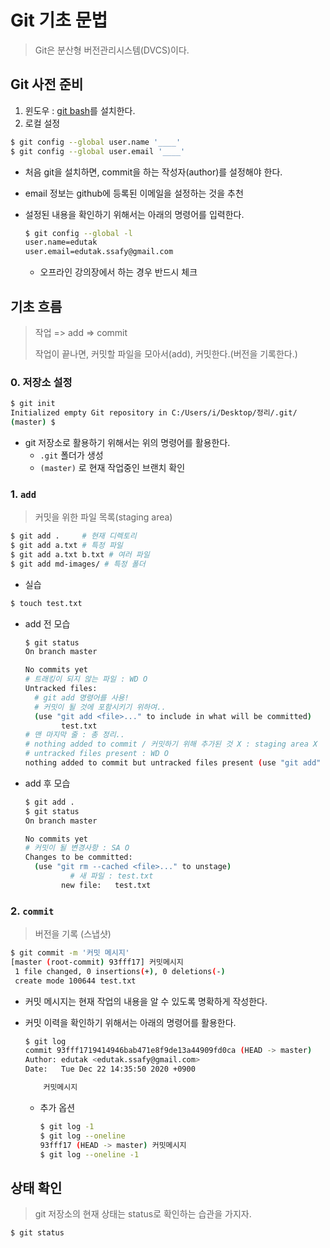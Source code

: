 # Git 기초 문법

> Git은 분산형 버전관리시스템(DVCS)이다.

## Git 사전 준비

1. 윈도우 :  [git bash](https://gitforwindows.org/)를 설치한다.
2. 로컬 설정

```bash
$ git config --global user.name '____'
$ git config --global user.email '____'
```

* 처음 git을 설치하면, commit을 하는 작성자(author)를 설정해야 한다.

* email 정보는 github에 등록된 이메일을 설정하는 것을 추천

* 설정된 내용을 확인하기 위해서는 아래의 명령어를 입력한다.

  ```bash
  $ git config --global -l
  user.name=edutak
  user.email=edutak.ssafy@gmail.com
  ```
  * 오프라인 강의장에서 하는 경우 반드시 체크

## 기초 흐름

> 작업 => add => commit
>
> 작업이 끝나면, 커밋할 파일을 모아서(add), 커밋한다.(버전을 기록한다.)

### 0. 저장소 설정

```bash
$ git init
Initialized empty Git repository in C:/Users/i/Desktop/정리/.git/
(master) $
```

* git 저장소로 활용하기 위해서는 위의 명령어를 활용한다.
  * `.git` 폴더가 생성
  * `(master)` 로 현재 작업중인 브랜치 확인

### 1. `add`

> 커밋을 위한 파일 목록(staging area)

```bash
$ git add .     # 현재 디렉토리 
$ git add a.txt # 특정 파일
$ git add a.txt b.txt # 여러 파일
$ git add md-images/ # 특정 폴더
```

* 실습

```bash
$ touch test.txt
```

* add 전 모습

  ```bash
  $ git status
  On branch master
  
  No commits yet
  # 트래킹이 되지 않는 파일 : WD O
  Untracked files:
    # git add 명령어를 사용!
    # 커밋이 될 것에 포함시키기 위하여..
    (use "git add <file>..." to include in what will be committed)
          test.txt
  # 맨 마지막 줄 : 총 정리..
  # nothing added to commit / 커밋하기 위해 추가된 것 X : staging area X
  # untracked files present : WD O
  nothing added to commit but untracked files present (use "git add" to track)
  ```

* add 후 모습

  ```bash
  $ git add .
  $ git status
  On branch master
  
  No commits yet
  # 커밋이 될 변경사항 : SA O
  Changes to be committed:
    (use "git rm --cached <file>..." to unstage)
    		# 새 파일 : test.txt
          new file:   test.txt
  ```

### 2. `commit`

> 버전을 기록 (스냅샷)

```bash
$ git commit -m '커밋 메시지'
[master (root-commit) 93fff17] 커밋메시지
 1 file changed, 0 insertions(+), 0 deletions(-)
 create mode 100644 test.txt
```

* 커밋 메시지는 현재 작업의 내용을 알 수 있도록 명확하게 작성한다.

* 커밋 이력을 확인하기 위해서는 아래의 명령어를 활용한다.

  ```bash
  $ git log
  commit 93fff1719414946bab471e8f9de13a44909fd0ca (HEAD -> master)
  Author: edutak <edutak.ssafy@gmail.com>
  Date:   Tue Dec 22 14:35:50 2020 +0900
  
      커밋메시지
  ```

  * 추가 옵션

    ```bash
    $ git log -1
    $ git log --oneline
    93fff17 (HEAD -> master) 커밋메시지
    $ git log --oneline -1
    ```

## 상태 확인

> git 저장소의 현재 상태는 status로 확인하는 습관을 가지자.

```bash
$ git status
```







